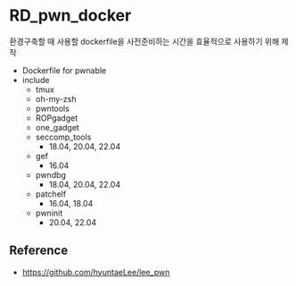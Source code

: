 # RD_pwn_docker
환경구축할 때 사용할 dockerfile을 사전준비하는 시간을 효율적으로 사용하기 위해 제작

- Dockerfile for pwnable
- include
  - tmux
  - oh-my-zsh
  - pwntools
  - ROPgadget
  - one_gadget
  - seccomp_tools
    - 18.04, 20.04, 22.04
  - gef
    - 16.04
  - pwndbg
    - 18.04, 20.04, 22.04
  - patchelf
    - 16.04, 18.04
  - pwninit
    - 20.04, 22.04


## Reference
- https://github.com/hyuntaeLee/lee_pwn
